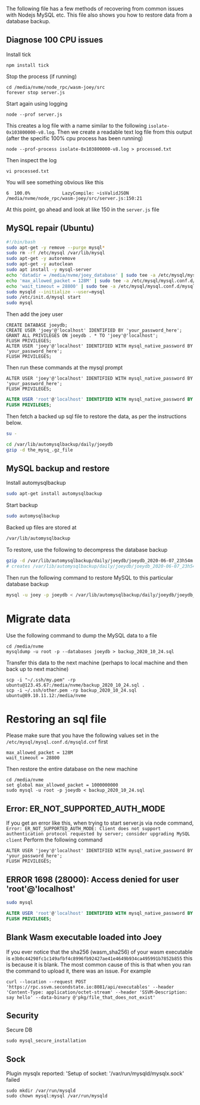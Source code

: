 The following file has a few methods of recovering from common issues with Nodejs MySQL etc. This file also shows you how to restore data from a database backup.

## Diagnose 100 CPU issues
Install tick

```
npm install tick
```
Stop the process (if running)
```
cd /media/nvme/node_rpc/wasm-joey/src
forever stop server.js
```
Start again using logging
```
node --prof server.js
```
This creates a log file with a name similar to the following `isolate-0x103800000-v8.log`.
Then we create a readable text log file from this output (after the specific 100% cpu process has been running)
```
node --prof-process isolate-0x103800000-v8.log > processed.txt
```
Then inspect the log
```
vi processed.txt
```
You will see something obvious like this
```
6  100.0%            LazyCompile: ~isValidJSON /media/nvme/node_rpc/wasm-joey/src/server.js:150:21
```
At this point, go ahead and look at like 150 in the `server.js` file

## MySQL repair (Ubuntu)

```bash
#!/bin/bash
sudo apt-get -y remove --purge mysql*
sudo rm -rf /etc/mysql /var/lib/mysql
sudo apt-get -y autoremove
sudo apt-get -y autoclean
sudo apt install -y mysql-server
echo 'datadir = /media/nvme/joey_database' | sudo tee -a /etc/mysql/mysql.conf.d/mysqld.cnf
echo 'max_allowed_packet = 128M' | sudo tee -a /etc/mysql/mysql.conf.d/mysqld.cnf
echo 'wait_timeout = 28800' | sudo tee -a /etc/mysql/mysql.conf.d/mysqld.cnf
sudo mysqld --initialize --user=mysql
sudo /etc/init.d/mysql start
sudo mysql
```
Then add the joey user
```mysql
CREATE DATABASE joeydb;
CREATE USER 'joey'@'localhost' IDENTIFIED BY 'your_password_here';
GRANT ALL PRIVILEGES ON joeydb . * TO 'joey'@'localhost';
FLUSH PRIVILEGES;
ALTER USER 'joey'@'localhost' IDENTIFIED WITH mysql_native_password BY 'your_password_here';
FLUSH PRIVILEGES;
```
Then run these commands at the mysql prompt
```
ALTER USER 'joey'@'localhost' IDENTIFIED WITH mysql_native_password BY 'your_password_here';
FLUSH PRIVILEGES;
```
```SQL
ALTER USER 'root'@'localhost' IDENTIFIED WITH mysql_native_password BY 'your_password_here';
FLUSH PRIVILEGES;
```

Then fetch a backed up sql file to restore the data, as per the instructions below.

```bash
su -
```
```bash
cd /var/lib/automysqlbackup/daily/joeydb
gzip -d the_mysq_.gz_file
```

## MySQL backup and restore

Install automysqlbackup
```bash
sudo apt-get install automysqlbackup
```
Start backup
```bash
sudo automysqlbackup
```
Backed up files are stored at
```bash
/var/lib/automysqlbackup
```
To restore, use the following to decompress the database backup
```bash
gzip -d /var/lib/automysqlbackup/daily/joeydb/joeydb_2020-06-07_23h54m.Sunday.sql.gz
# creates /var/lib/automysqlbackup/daily/joeydb/joeydb_2020-06-07_23h54m.Sunday.sql
```
Then run the following command to restore MySQL to this particular database backup
```bash
mysql -u joey -p joeydb < /var/lib/automysqlbackup/daily/joeydb/joeydb_2020-06-07_23h54m.Sunday.sql
```

# Migrate data
Use the following command to dump the MySQL data to a file
```
cd /media/nvme
mysqldump -u root -p --databases joeydb > backup_2020_10_24.sql
```
Transfer this data to the next machine (perhaps to local machine and then back up to next machine)
```
scp -i "~/.ssh/my.pem" -rp ubuntu@123.45.67:/media/nvme/backup_2020_10_24.sql .
scp -i ~/.ssh/other.pem -rp backup_2020_10_24.sql ubuntu@89.10.11.12:/media/nvme
```
# Restoring an sql file

Please make sure that you have the following values set in the `/etc/mysql/mysql.conf.d/mysqld.cnf` first
```
max_allowed_packet = 128M
wait_timeout = 28800
```
Then restore the entire database on the new machine
```
cd /media/nvme
set global max_allowed_packet = 1000000000
sudo mysql -u root -p joeydb < backup_2020_10_24.sql
```


## Error: ER_NOT_SUPPORTED_AUTH_MODE

If you get an error like this, when trying to start server.js via node command, `Error: ER_NOT_SUPPORTED_AUTH_MODE: Client does not support authentication protocol requested by server; consider upgrading MySQL client`
Perform the following command 
```
ALTER USER 'joey'@'localhost' IDENTIFIED WITH mysql_native_password BY 'your_password_here';
FLUSH PRIVILEGES;
```
## ERROR 1698 (28000): Access denied for user 'root'@'localhost'

```bash
sudo mysql
```
```SQL
ALTER USER 'root'@'localhost' IDENTIFIED WITH mysql_native_password BY 'your_password_here';
FLUSH PRIVILEGES;
```

## Blank Wasm executable loaded into Joey
If you ever notice that the sha256 (wasm_sha256) of your wasm executable is `e3b0c44298fc1c149afbf4c8996fb92427ae41e4649b934ca495991b7852b855` this is because it is blank. The most common cause of this is that when you ran the command to upload it, there was an issue. For example 
```
curl --location --request POST 'https://rpc.ssvm.secondstate.io:8081/api/executables' --header 'Content-Type: application/octet-stream' --header 'SSVM-Description: say hello' --data-binary @'pkg/file_that_does_not_exist'
```
## Security
Secure DB
```
sudo mysql_secure_installation
```

## Sock
Plugin mysqlx reported: 'Setup of socket: '/var/run/mysqld/mysqlx.sock' failed
```
sudo mkdir /var/run/mysqld
sudo chown mysql:mysql /var/run/mysqld
```
